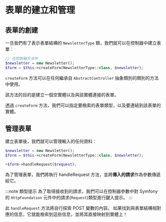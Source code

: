 # 表單的建立和管理

## 表單的創建

一旦我們有了表示表單結構的 `NewsletterType` 類，我們就可以在控制器中建立表單：

```php
// 在控制器方法中
$newsletter = new Newsletter();
$form = $this->createForm(NewsletterType::class, $newsletter);
```

`createForm` 方法可以在任何繼承自 `AbstractController` 抽象類別的類別的方法中使用。

該方法的目的是建立一個空實體以及與該實體連接的表單。

透過 `createForm` 方法，我們可以指定要檢索的表單類型，以及要連結到該表單的實體。

## 管理表單

建立表單後，我們就可以管理輸入的任何資料：

```php
$newsletter = new Newsletter();
$form = $this->createForm(NewsletterType::class, $newsletter);

+$form->handleRequest($request);
```

為了管理表單，我們將執行 handleRequest 方法，並將**傳入的請求**作為參數傳遞給它。

:::note 類型提示
為了取得接收到的請求，我們可以在控制器參數中對 Symfony 的 `HttpFoundation` 元件中的請求(`Request`)類型進行鍵入提示。
:::

此 `handleRequest` 方法將自行探索 POST 變數的內容。 如果找到與表單結構相對應的信息，它就能檢索到這些信息，並將其直接映射到實體上！
